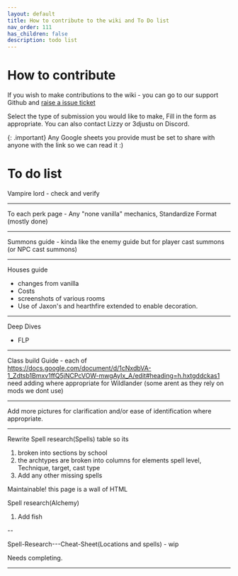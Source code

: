 ```yaml
---
layout: default
title: How to contribute to the wiki and To Do list
nav_order: 111
has_children: false
description: todo list
---
```

# How to contribute

If you wish to make contributions to the wiki - you can go to our support Github and [raise a issue ticket](https://github.com/Wildlander-mod/Support/issues/new/choose)

Select the type of submission you would like to make, Fill in the form as appropriate. You can also contact Lizzy or 3djustu on Discord.

{: .important}
Any Google sheets you provide must be set to share with anyone with the link so we can read it :)

# To do list

Vampire lord - check and verify

---

To each perk page - Any "none vanilla" mechanics, Standardize Format (mostly done)

---

Summons guide - kinda like the enemy guide but for player cast summons (or NPC cast summons)

---

Houses guide
* changes from vanilla
* Costs
* screenshots of various rooms
* Use of Jaxon's and hearthfire extended to enable decoration.

---

Deep Dives
* FLP 

---

Class build Guide - each of https://docs.google.com/document/d/1cNxdbVA-1_Zdtsb1Bmxv1ffQ5jNCPcVOW-mwgAyIx_A/edit#heading=h.hxtgddckas1 need adding where appropriate for Wildlander (some arent as they rely on mods we dont use)

---

Add more pictures for clarification and/or ease of identification where appropriate.

---
Rewrite Spell research(Spells) table so its 

1) broken into sections by school
2) the archtypes are broken into columns for elements spell level, Technique, target, cast type
3) Add any other missing spells

Maintainable! this page is a wall of HTML

Spell research(Alchemy)
1) Add fish

--

Spell-Research---Cheat-Sheet(Locations and spells) - wip

Needs completing.

---


